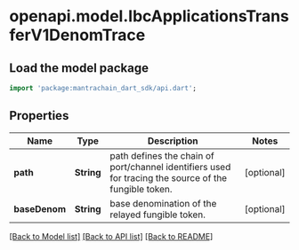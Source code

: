 # openapi.model.IbcApplicationsTransferV1DenomTrace

## Load the model package
```dart
import 'package:mantrachain_dart_sdk/api.dart';
```

## Properties
Name | Type | Description | Notes
------------ | ------------- | ------------- | -------------
**path** | **String** | path defines the chain of port/channel identifiers used for tracing the source of the fungible token. | [optional] 
**baseDenom** | **String** | base denomination of the relayed fungible token. | [optional] 

[[Back to Model list]](../README.md#documentation-for-models) [[Back to API list]](../README.md#documentation-for-api-endpoints) [[Back to README]](../README.md)


